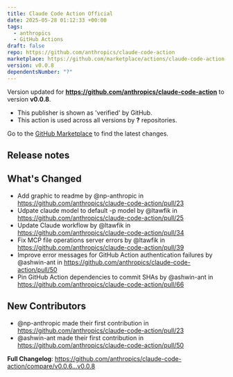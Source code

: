 ```yaml
---
title: Claude Code Action Official
date: 2025-05-28 01:12:33 +00:00
tags:
  - anthropics
  - GitHub Actions
draft: false
repo: https://github.com/anthropics/claude-code-action
marketplace: https://github.com/marketplace/actions/claude-code-action-official
version: v0.0.8
dependentsNumber: "?"
---
```



Version updated for **https://github.com/anthropics/claude-code-action** to version **v0.0.8**.
- This publisher is shown as 'verified' by GitHub.
- This action is used across all versions by **?** repositories.

Go to the [GitHub Marketplace](https://github.com/marketplace/actions/claude-code-action-official) to find the latest changes.

## Release notes

## What's Changed
* Add graphic to readme by @np-anthropic in https://github.com/anthropics/claude-code-action/pull/23
* Udpate claude model to default -p model  by @ltawfik in https://github.com/anthropics/claude-code-action/pull/25
* Update Claude workflow by @ltawfik in https://github.com/anthropics/claude-code-action/pull/34
* Fix MCP file operations server errors by @ltawfik in https://github.com/anthropics/claude-code-action/pull/39
* Improve error messages for GitHub Action authentication failures by @ashwin-ant in https://github.com/anthropics/claude-code-action/pull/50
* Pin GitHub Action dependencies to commit SHAs by @ashwin-ant in https://github.com/anthropics/claude-code-action/pull/66

## New Contributors
* @np-anthropic made their first contribution in https://github.com/anthropics/claude-code-action/pull/23
* @ashwin-ant made their first contribution in https://github.com/anthropics/claude-code-action/pull/50

**Full Changelog**: https://github.com/anthropics/claude-code-action/compare/v0.0.6...v0.0.8
